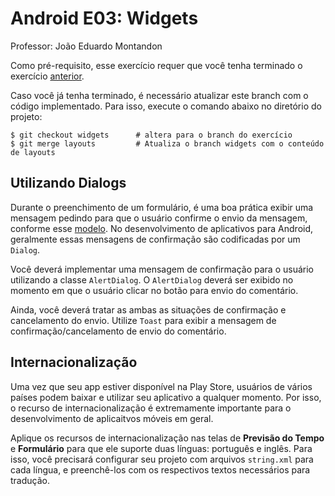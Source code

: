 # Android E03: Widgets

Professor: João Eduardo Montandon


Como pré-requisito, esse exercício requer que você tenha terminado o exercício [anterior](https://github.com/COLTEC-TP/Android-E03-GUI/tree/layouts).

Caso você já tenha terminado, é necessário atualizar este branch com o código implementado. Para isso, execute o comando abaixo no diretório do projeto:

```
$ git checkout widgets      # altera para o branch do exercício
$ git merge layouts         # Atualiza o branch widgets com o conteúdo de layouts
```

## Utilizando Dialogs

Durante o preenchimento de um formulário, é uma boa prática exibir uma mensagem pedindo para que o usuário confirme o envio da mensagem, conforme esse [modelo](https://i.stack.imgur.com/wmgBG.png). No desenvolvimento de aplicativos para Android, geralmente essas mensagens de confirmação são codificadas por um `Dialog`.

Você deverá implementar uma mensagem de confirmação para o usuário utilizando a classe `AlertDialog`. O `AlertDialog` deverá ser exibido no momento em que o usuário clicar no botão para envio do comentário. 

Ainda, você deverá tratar as ambas as situações de confirmação e cancelamento do envio. Utilize `Toast` para exibir a mensagem de confirmação/cancelamento de envio do comentário.

## Internacionalização

Uma vez que seu app estiver disponível na Play Store, usuários de vários países podem baixar e utilizar seu aplicativo a qualquer momento. Por isso, o recurso de internacionalização é extremamente importante para o desenvolvimento de aplicaitvos móveis em geral.

Aplique os recursos de internacionalização nas telas de **Previsão do Tempo** e **Formulário** para que ele suporte duas línguas: português e inglês. Para isso, você precisará configurar seu projeto com arquivos `string.xml` para cada língua, e preenchê-los com os respectivos textos necessários para tradução.
